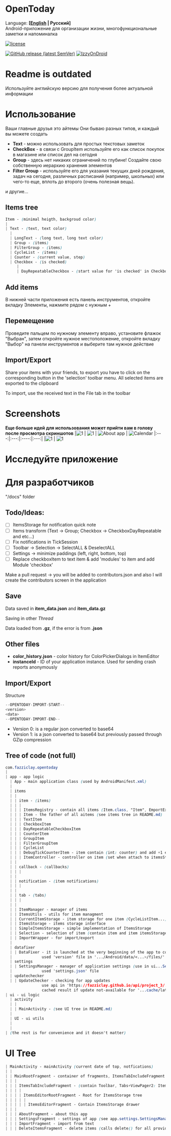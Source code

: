 # OpenToday


Language: **[[English](https://github.com/FazziCLAY/OpenToday/blob/main/README.md) | Русский]**  
Android-приложение для организации жизни, многофункциональные
заметки и напоминалка

[![license](https://img.shields.io/github/license/fazziclay/opentoday?color=%2300bb00&style=plastic)](https://github.com/FazziCLAY/OpenToday/blob/main/LICENSE)


[![GitHub release (latest SemVer)](https://img.shields.io/github/v/release/fazziclay/opentoday?style=plastic)](https://github.com/FazziCLAY/OpenToday/releases)
[![IzzyOnDroid](https://img.shields.io/endpoint?style=plastic&color=%2300bb00&url=https://apt.izzysoft.de/fdroid/api/v1/shield/com.fazziclay.opentoday)](https://apt.izzysoft.de/fdroid/index/apk/com.fazziclay.opentoday)

# Readme is outdated
Используйте английскую версию для получения более актуальной информации

# Использование

Ваши главные друзья это айтемы Они бываю разных типов, и каждый вы
можете создать
* **Text** - можно использовать для простых текстовых заметок
* **CheckBox** - в связи с GroupItem используйте его как список покупок
  в магазине или список дел на сегодня
* **Group** - здесь нет никаких ограничений по глубине! Создайте свою
  собственную иерархию хранения элементов
* **Filter Group** - используйте его для указания текущих дней рождения,
  задач на сегодня, различных расписаний (например, школьных) или
  чего-то еще, вплоть до второго (очень полезная вещь).

и другие...


## Items tree

```css
Item - (minimal heigth, backgroud color)
|
| Text - (text, text color)
  |
  | LongText - (long text, long text color)
  | Group - (items)
  | FilterGroup - (items)
  | CycleList - (items)
  | Counter - (current value, step)
  | Checkbox - (is checked)
     |
     | DayRepeatableCheckbox - (start value for 'is checked' in Checkbox, latest regenerate date)
```

## Add items

В нижней части приложения есть панель инструментов, откройте вкладку
Элементы, нажмите рядом с нужным +

## Перемещение

Проведите пальцем по нужному элементу вправо, установите флажок
"Выбран", затем откройте нужное местоположение, откройте вкладку "Выбор"
на панели инструментов и выберите там нужное действие

## Import/Export

Share your items with your friends, to export you have to click on the
corresponding button in the 'selection' toolbar menu. All selected items
are exported to the clipboard

To import, use the received text in the File tab in the toolbar

# Screenshots

**Еще больше идей для использования может прийти вам в голову после
просмотра скриншотов**
|![1](https://user-images.githubusercontent.com/68351787/199270739-5e7491ed-f345-4347-ac8a-a6160090414e.jpg)
|
![1](https://user-images.githubusercontent.com/68351787/199270753-53d74768-63e6-4564-a889-e2025ed78d19.jpg)
|
![About app](https://user-images.githubusercontent.com/68351787/199270769-080177ea-5368-485a-aa23-3a75e87a0695.jpg)
|
![Calendar](https://user-images.githubusercontent.com/68351787/199270761-d21b86d9-9059-4578-ae0a-f3aacb73e1c9.jpg)
|:---:|:---:|:----:|:---:|
|![1](https://user-images.githubusercontent.com/68351787/199270781-a832ca3e-0da1-4480-b1ff-9134c9c41751.jpg)
|
![1](https://user-images.githubusercontent.com/68351787/199270788-c29d92ab-b585-440b-90b1-2e2c9bb001b5.jpg)


# Исследуйте приложение

# Для разработчиков

"/docs" folder

## Todo/Ideas:

* [ ] ItemsStorage for notification quick note
* [ ] Items transform (Text -> Group; Checkbox -> CheckboxDayRepeatable
      and etc...)
* [ ] Fix notifications in TickSession
* [ ] Toolbar -> Selection -> SelectALL & DeselectALL
* [ ] Settings -> minimize paddings (left, right, bottom, top)
* [ ] Replace checkboxItem to text item & add 'modules' to item and add
      Module 'checkbox'

Make a pull request -> you will be added to contributors.json and also I
will create the contributors screen in the application

## Save

Data saved in **item_data.json** and **item_data.gz**

Saving in other *Thread*

Data loaded from **.gz**, if the error is from **.json**

## Other files

* **color_history.json** - color history for ColorPickerDialogs in
  ItemEditor
* **instanceId** - ID of your application instance. Used for sending
  crash reports anonymously

## Import/Export

Structure

```js
--OPENTODAY-IMPORT-START--
<version>
<data>
--OPENTODAY-IMPORT-END--
```

* Version 0: <data> is a regular json converted to base64
* Version 1: <data> is a json converted to base64 but previously passed
  through GZip compression


## Tree of code (not full)

```css
com.fazziclay.opentoday
|
| app - app logic
  | App - main application class (used by AndroidManifest.xml)
  |
  | items
  | |
  | | item - (items)
  | | |
  | | | ItemsRegistry - contain all items (Item.class, "Item", EmportExportTool, howToCreateEmpty, howToCopy, R.string.itemDisplayName)
  | | | Item - the father of all aitems (see items tree in README.md)
  | | | TextItem
  | | | CheckboxItem
  | | | DayRepeatableCheckboxItem
  | | | CounterItem
  | | | GroupItem
  | | | FilterGroupItem
  | | | CycleList
  | | | DebugTickCounterItem - item contain (int: counter) and add +1 every tick
  | | | ItemController - controller on item (set when attach to itemsStorage)
  | |
  | | callback - (callbacks)
  | | |
  | |
  | | notification - (item notifications)
  | | |
  | |
  | | tab - (tabs)
  | | |
  | |
  | | ItemManager - manager of items
  | | ItemsUtils - utils for item managment
  | | CurrentItemStorage - item storage for one item (CycleListItem...)
  | | ItemsStorage - items storage interface
  | | SimpleItemsStorage - simple implementation of ItemsStorage
  | | Selection - selection of item (contain item and item itemsStorage)
  | | ImportWrapper - for import/export
  | 
  | datafixer
  | | DataFixer - it is launched at the very beginning of the app to correct the data of the old version (if the application has been updated)
  |             used 'version' file in '.../Android/data/<...>/files/'
  | settings
  | | SettingsManager - manager of application settings (use in ui...SettingsFragment)
  |             used 'settings.json' file
  | updatechecker
  | | UpdateChecker - checking for app updates
                use api in 'https://fazziclay.github.io/api/project_3/...'
                cached result if update not-available for '...cache/latest_update_check' (file contain unix MILLISeconds)
| ui - ui logic
  | activity
  | |
  | | MainActivity - (see UI tree in README.md)
  |
  | UI - ui utils
  |
  |
| (the rest is for convenience and it doesn't matter)
```

# UI Tree

```css
| MainActivity - mainActivity (current date of top, notfications)
| |
| | MainRootFragment - container of fragments, ItemsTabIncludeFragment by default
| | |
| | | ItemsTabIncludeFragment - (contain Toolbar, Tabs+ViewPager2: ItemsEditorRootFragment)
| | | |
| | | | ItemsEditorRootFragment - Root for ItemsStorage tree
| | | | |
| | | | | ItemsEditorFragment - Contain ItemsStorage drawer
| | |
| | | AboutFragment - about this app
| | | SettingsFragment - settings of app (see app.settings.SettingsManager)
| | | ImportFragment - import from text
| | | DeleteItemsFragment - delete items (calls delete() for all provided items)
```

